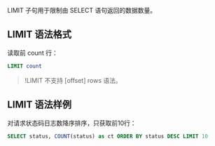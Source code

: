 

LIMIT 子句用于限制由 SELECT 语句返回的数据数量。

## LIMIT 语法格式

读取前 count 行：

```sql
LIMIT count
```
>!LIMIT 不支持 [offset] rows 语法。


## LIMIT 语法样例

对请求状态码日志数降序排序，只获取前10行：

```sql
SELECT status, COUNT(status) as ct ORDER BY status DESC LIMIT 10
```
